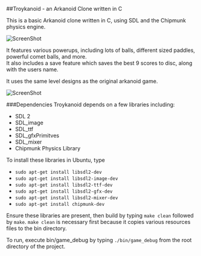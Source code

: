 ##Troykanoid - an Arkanoid Clone written in C

This is a basic Arkanoid clone written in C, using SDL and the Chipmunk physics engine.
<p>

![ScreenShot](http://i.imgur.com/NMN5qfH.png)

It features various powerups, including lots of balls, different sized paddles, powerful comet balls, and more.<br>
It also includes a save feature which saves the best 9 scores to disc, along with the users name.
<p>
It uses the same level designs as the original arkanoid game.

![ScreenShot](http://i.imgur.com/sL0VsXs.png)

###Dependencies
Troykanoid depends on a few libraries including:
- SDL 2
- SDL_image
- SDL_ttf
- SDL_gfxPrimitves
- SDL_mixer
- Chipmunk Physics Library

To install these libraries in Ubuntu, type

- `sudo apt-get install libsdl2-dev`
- `sudo apt-get install libsdl2-image-dev`
- `sudo apt-get install libsdl2-ttf-dev`
- `sudo apt-get install libsdl2-gfx-dev`
- `sudo apt-get install libsdl2-mixer-dev`
- `sudo apt-get install chipmunk-dev`

Ensure these libraries are present, then build by typing `make clean` followed by `make`. `make clean` is necessary first because it copies various resources files to the bin directory.

To run, execute bin/game\_debug by typing `./bin/game_debug` from the root directory of the project.
